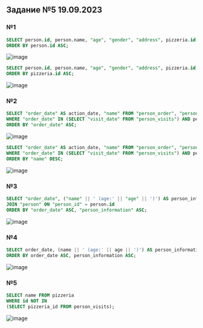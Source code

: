 ## Задание №5 19.09.2023
### №1
```sql
SELECT person.id, person.name, "age", "gender", "address", pizzeria.id, pizzeria.name, "rating" FROM "person", "pizzeria"
ORDER BY person.id ASC;
```

![image](https://github.com/dimka1LoX/1/assets/145656400/56cde2a3-5db7-4b04-af03-b71d87ca5531)



```sql
SELECT person.id, person.name, "age", "gender", "address", pizzeria.id, pizzeria.name, "rating" FROM "person", "pizzeria"
ORDER BY pizzeria.id ASC;
```
![image](https://github.com/dimka1LoX/1/assets/145656400/3798e702-645a-42e0-89df-ae5955fa9e40)


### №2
```sql
SELECT "order_date" AS action_date, "name" FROM "person_order", "person"
WHERE "order_date" IN (SELECT "visit_date" FROM "person_visits") AND person_order.person_id = person.id
ORDER BY "order_date" ASC;
```
![image](https://github.com/dimka1LoX/1/assets/145656400/b9d43fdf-2077-4bdb-9853-94faaab596dc)


```sql
SELECT "order_date" AS action_date, "name" FROM "person_order", "person"
WHERE "order_date" IN (SELECT "visit_date" FROM "person_visits") AND person_order.person_id = person.id
ORDER BY "name" DESC;
```
![image](https://github.com/dimka1LoX/1/assets/145656400/54b53522-43bf-434b-83ef-f0aca817a3ab)


### №3
```sql
SELECT "order_date", ("name" || ' (age:' || "age" || ')') AS person_information FROM "person_order"
JOIN "person" ON "person_id" = person.id
ORDER BY "order_date" ASC, "person_information" ASC;
```
![image](https://github.com/dimka1LoX/1/assets/145656400/b4bcab0d-3ffc-4a8e-a82c-c069fa7c553c)


### №4
```sql
SELECT order_date, (name || ' (age:' || age || ')') AS person_information FROM person_order NATURAL JOIN person
ORDER BY order_date ASC, person_information ASC;
```
![image](https://github.com/dimka1LoX/1/assets/145656400/c9bfd161-892c-4518-8da3-b42db2ca893b)


### №5
```sql
SELECT name FROM pizzeria
WHERE id NOT IN
(SELECT pizzeria_id FROM person_visits);
```
![image](https://github.com/dimka1LoX/1/assets/145656400/17ef2093-291c-4d6a-808b-4f3297a149bc)




